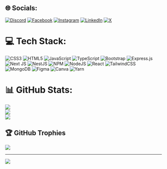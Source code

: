 
## 🌐 Socials:
[![Discord](https://img.shields.io/badge/Discord-%237289DA.svg?logo=discord&logoColor=white)](https://discord.gg/midulislamrasel) [![Facebook](https://img.shields.io/badge/Facebook-%231877F2.svg?logo=Facebook&logoColor=white)](https://facebook.com/https://www.facebook.com/midulislamrasel1/) [![Instagram](https://img.shields.io/badge/Instagram-%23E4405F.svg?logo=Instagram&logoColor=white)](https://instagram.com/https://www.instagram.com/midulislamrasel/) [![LinkedIn](https://img.shields.io/badge/LinkedIn-%230077B5.svg?logo=linkedin&logoColor=white)](https://linkedin.com/in/https://www.linkedin.com/in/midulislamrasel/) [![X](https://img.shields.io/badge/X-black.svg?logo=X&logoColor=white)](https://x.com/https://twitter.com/midulislamrasel) 

# 💻 Tech Stack:
![CSS3](https://img.shields.io/badge/css3-%231572B6.svg?style=for-the-badge&logo=css3&logoColor=white) ![HTML5](https://img.shields.io/badge/html5-%23E34F26.svg?style=for-the-badge&logo=html5&logoColor=white) ![JavaScript](https://img.shields.io/badge/javascript-%23323330.svg?style=for-the-badge&logo=javascript&logoColor=%23F7DF1E) ![TypeScript](https://img.shields.io/badge/typescript-%23007ACC.svg?style=for-the-badge&logo=typescript&logoColor=white) ![Bootstrap](https://img.shields.io/badge/bootstrap-%238511FA.svg?style=for-the-badge&logo=bootstrap&logoColor=white) ![Express.js](https://img.shields.io/badge/express.js-%23404d59.svg?style=for-the-badge&logo=express&logoColor=%2361DAFB) ![Next JS](https://img.shields.io/badge/Next-black?style=for-the-badge&logo=next.js&logoColor=white) ![NestJS](https://img.shields.io/badge/nestjs-%23E0234E.svg?style=for-the-badge&logo=nestjs&logoColor=white) ![NPM](https://img.shields.io/badge/NPM-%23CB3837.svg?style=for-the-badge&logo=npm&logoColor=white) ![NodeJS](https://img.shields.io/badge/node.js-6DA55F?style=for-the-badge&logo=node.js&logoColor=white) ![React](https://img.shields.io/badge/react-%2320232a.svg?style=for-the-badge&logo=react&logoColor=%2361DAFB) ![TailwindCSS](https://img.shields.io/badge/tailwindcss-%2338B2AC.svg?style=for-the-badge&logo=tailwind-css&logoColor=white) ![MongoDB](https://img.shields.io/badge/MongoDB-%234ea94b.svg?style=for-the-badge&logo=mongodb&logoColor=white) ![Figma](https://img.shields.io/badge/figma-%23F24E1E.svg?style=for-the-badge&logo=figma&logoColor=white) ![Canva](https://img.shields.io/badge/Canva-%2300C4CC.svg?style=for-the-badge&logo=Canva&logoColor=white) ![Yarn](https://img.shields.io/badge/yarn-%232C8EBB.svg?style=for-the-badge&logo=yarn&logoColor=white)
# 📊 GitHub Stats:
![](https://github-readme-stats.vercel.app/api?username=midulislamrasel&theme=dark&hide_border=true&include_all_commits=false&count_private=false)<br/>
![](https://github-readme-streak-stats.herokuapp.com/?user=midulislamrasel&theme=dark&hide_border=true)<br/>
![](https://github-readme-stats.vercel.app/api/top-langs/?username=midulislamrasel&theme=dark&hide_border=true&include_all_commits=false&count_private=false&layout=compact)

## 🏆 GitHub Trophies
![](https://github-profile-trophy.vercel.app/?username=midulislamrasel&theme=radical&no-frame=false&no-bg=true&margin-w=4)

---
[![](https://visitcount.itsvg.in/api?id=midulislamrasel&icon=0&color=0)](https://visitcount.itsvg.in)

<!-- Proudly created with GPRM ( https://gprm.itsvg.in ) -->

